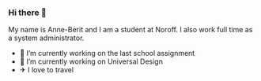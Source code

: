 ### Hi there 👋

My name is Anne-Berit and I am a student at Noroff. 
I also work full time as a system administrator.

- 🔭 I’m currently working on the last school assignment
- 🔭 I’m currently working on Universal Design
- ✈ I love to travel
  


